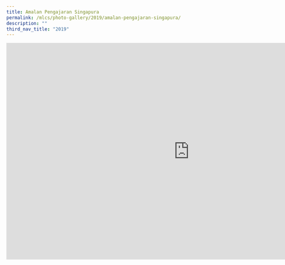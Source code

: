 ```yaml
---
title: Amalan Pengajaran Singapura
permalink: /mlcs/photo-gallery/2019/amalan-pengajaran-singapura/
description: ""
third_nav_title: "2019"
---
```

<iframe allowfullscreen="true" height="569" width="960" frameborder="0" src="https://docs.google.com/presentation/d/e/2PACX-1vSUG0qWN1fTdZuk1QogpSiWaH7Umf_EW5CzCcQrmsVJQBs1ULk9IdpUVA6mJXf7OJN768gYTqcCL-KC/embed?start=false&amp;loop=false&amp;delayms=3000"></iframe>